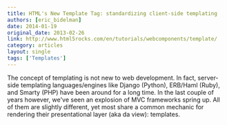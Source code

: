 ```yaml
---
title: HTML's New Template Tag: standardizing client-side templating
authors: [eric_bidelman]
date: 2014-01-19
original_date: 2013-02-26
link: http://www.html5rocks.com/en/tutorials/webcomponents/template/
category: articles
layout: single
tags: ['Templates']
---
```


The concept of templating is not new to web development. In fact, server-side
templating languages/engines like Django (Python), ERB/Haml (Ruby), and Smarty
(PHP) have been around for a long time. In the last couple of years however,
we've seen an explosion of MVC frameworks spring up. All of them are slightly
different, yet most share a common mechanic for rendering their presentational
layer (aka da view): templates.

<!-- Excerpt -->
